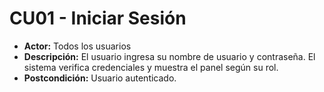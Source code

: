 #   CU01 - Iniciar Sesión

+ **Actor:** Todos los usuarios
+ **Descripción:** El usuario ingresa su nombre de usuario y contraseña. El sistema verifica credenciales y muestra el panel según su rol.
+ **Postcondición:** Usuario autenticado.
